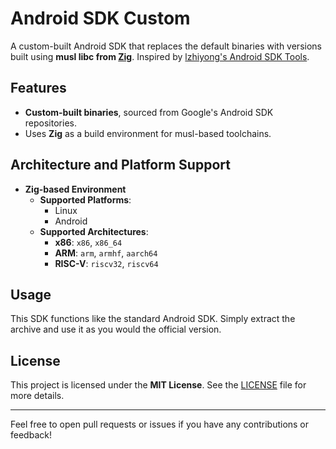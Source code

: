 # Android SDK Custom

A custom-built Android SDK that replaces the default binaries with versions built using **musl libc from [Zig](https://ziglang.org)**. Inspired by [lzhiyong's Android SDK Tools](https://github.com/lzhiyong/android-sdk-tools).

## Features

- **Custom-built binaries**, sourced from Google's Android SDK repositories.
- Uses **Zig** as a build environment for musl-based toolchains.

## Architecture and Platform Support

- **Zig-based Environment**
  - **Supported Platforms**:
    - Linux
    - Android
  - **Supported Architectures**:
    - **x86**: `x86`, `x86_64`
    - **ARM**: `arm`, `armhf`, `aarch64`
    - **RISC-V**: `riscv32`, `riscv64`

## Usage

This SDK functions like the standard Android SDK. Simply extract the archive and use it as you would the official version.

## License

This project is licensed under the **MIT License**. See the [LICENSE](LICENSE) file for more details.

---

Feel free to open pull requests or issues if you have any contributions or feedback!
